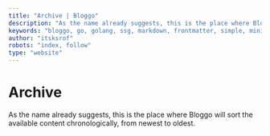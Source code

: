 ```yaml
---
title: "Archive | Bloggo"
description: "As the name already suggests, this is the place where Bloggo will sort the available content chronologically, from newest to oldest."
keywords: "bloggo, go, golang, ssg, markdown, frontmatter, simple, minimalist"
author: "itsksrof"
robots: "index, follow"
type: "website"
---
```

# Archive
As the name already suggests, this is the place where Bloggo will sort the available content chronologically, from newest to oldest.